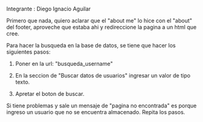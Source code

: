 Integrante : Diego Ignacio Aguilar

Primero que nada, quiero aclarar que el "about me" lo hice con el "about" del footer, aproveche que estaba ahi y redireccione la pagina a un html que cree.




Para hacer la busqueda en la base de datos, se tiene que hacer los siguientes pasos:

1) Poner en la url: "busqueda_username"

2) En la seccion de "Buscar datos de usuarios" ingresar un valor de tipo texto.

3) Apretar el boton de buscar.

Si tiene problemas y sale un mensaje de "pagina no encontrada" es porque ingreso un usuario que no se encuentra almacenado. Repita los pasos.